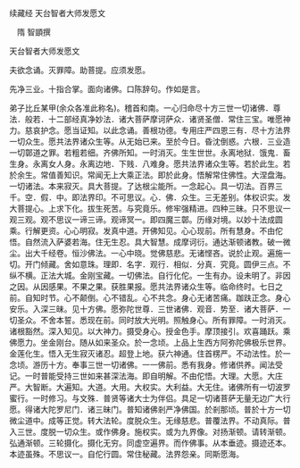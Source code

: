 续藏经   天台智者大师发愿文  

　隋 智顗撰  

天台智者大师发愿文  

夫欲念诵。灭罪障。助菩提。应须发愿。  

先净三业。十指合掌。面向诸佛。口陈辞句。作如是言。  

弟子比丘某甲(余众各准此称名)。稽首和南。一心归命尽十方三世一切诸佛．尊法．般若．十二部经真净妙法．诸大菩萨摩诃萨众．诸贤圣僧．常住三宝。唯愿神力。慈哀护念。愿当证知。以此念诵。善根功德。专用庄严四恩三有．尽十方法界一切众生。愿共法界诸众生等。从无始已来。至於今日。昏沈倒惑。六根．三业造一切鄣道之罪。若粗若细。齐佛所知。一时消灭。生生世世。永离地狱．饿鬼．畜生身。永离女人身。永离边地．下贱．八难身。愿共法界诸众生等。若於此生。若於余生。常值善知识。常闻无上大乘正法。即於此身。悟解常住佛性。大涅盘海。一切诸法。本来寂灭。具大菩提。了达根尘能所。一念起心。具一切法。百界三千。空．假．中。即法界印。不可思议。心．佛．众生。三无差别。体权识实。发大菩提心。上求下化。拔生死苦。与究竟乐。修牢强精进。四种三昧。只不思议一观三观。观不思议一谛三谛。观谛冥一。即四魔三鄣。历缘对境。以妙十法成圆乘。行解更资。心心明寂。发真中道。开佛知见。心心现前。所有慧身。不由佗悟。自然流入萨婆若海。住无生忍。具大智慧。成摩诃衍。通达渐顿诸教。破一微尘。出大千经卷。恒沙佛法。一心中晓。觉佛慈悲。无诸悭吝。说於止观。遍施一切。开门倾藏。舍如意珠。理即．名字．观行．相似．分真．究竟。圆伊三点。不纵不横。正法大城。金刚宝藏。一切佛法。自行化佗。一生有办。设未明了。非因之因。从因感果。不果之果。获胜果报。愿共法界诸众生等。临命终时。七日之前。自知时节。心不颠倒。心不错乱。心不共念。身心无诸苦痛。跏趺正念。身心安乐。入深三昧。见十方佛。愿弥陀世尊．三世诸佛．观音．势至．诸大菩萨．一切圣众。不舍本誓。悉现在前。同时放大光明。照触身心。所有罪障。一时消灭。诸根豁然。深入知见。以大神力。摄受身心。授金色手。摩顶接引。欢喜踊跃。乘佛愿力。坐金刚台。随从如来圣众。於一念顷。上品上生西方阿弥陀佛极乐世界。金莲化生。悟入无生寂灭诸忍。超登上地。获六神通。住首楞严。不动法性。於一念顷。游历十方。奉事三世一切诸佛。一一佛前。悉有我身。修诸供养。闻法受记。一时普能受持三世如来甚深法海。即自明解。不由佗悟。大理。大愿。大庄严。大智断。大遍知。大道。大用。大权实。大利益。大无住。诸佛所有一切波罗蜜行。一时修习。与文殊．普贤等诸大士为伴侣。具足一切诸菩萨无量无边广大行愿。得诸大陀罗尼门．诸三昧门。普知诸佛剎严净佛国。於剎那顷。普於十方一切微尘道中。成等正觉。转大法轮。度脱众生。无缘慈悲。普覆法界。不动真际。普入三世。度脱一切众生。或作佛身。施权实。或为九界像。对扬渐顿。请转渐顿。弘通渐顿。三轮摄化。摄化无穷。同虚空遍界。而作佛事。从本垂迹。摄迹还本。本迹虽殊。不思议一。自佗行圆。常住秘藏。法界怨亲。同斯愿海。  
